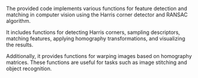 The provided code implements various functions for feature detection and matching in computer vision using
the Harris corner detector and RANSAC algorithm.

It includes functions for detecting Harris corners, sampling descriptors, matching features,
applying homography transformations, and visualizing the results.

Additionally, it provides functions for warping images based on homography matrices.
These functions are useful for tasks such as image stitching and object recognition.
